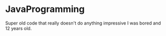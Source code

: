 JavaProgramming
===============

Super old code that really doesn't do anything impressive I was bored and 12 years old.
